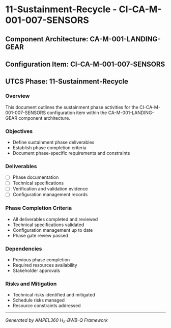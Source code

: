 # 11-Sustainment-Recycle - CI-CA-M-001-007-SENSORS

## Component Architecture: CA-M-001-LANDING-GEAR
## Configuration Item: CI-CA-M-001-007-SENSORS
## UTCS Phase: 11-Sustainment-Recycle

### Overview
This document outlines the sustainment phase activities for the CI-CA-M-001-007-SENSORS configuration item within the CA-M-001-LANDING-GEAR component architecture.

### Objectives
- Define sustainment phase deliverables
- Establish phase completion criteria
- Document phase-specific requirements and constraints

### Deliverables
- [ ] Phase documentation
- [ ] Technical specifications
- [ ] Verification and validation evidence
- [ ] Configuration management records

### Phase Completion Criteria
- All deliverables completed and reviewed
- Technical specifications validated
- Configuration management up to date
- Phase gate review passed

### Dependencies
- Previous phase completion
- Required resources availability
- Stakeholder approvals

### Risks and Mitigation
- Technical risks identified and mitigated
- Schedule risks managed
- Resource constraints addressed

---
*Generated by AMPEL360 H₂-BWB-Q Framework*

